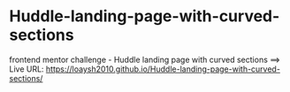 # Huddle-landing-page-with-curved-sections
frontend mentor challenge - Huddle landing page with curved sections ==> Live URL: https://loaysh2010.github.io/Huddle-landing-page-with-curved-sections/
